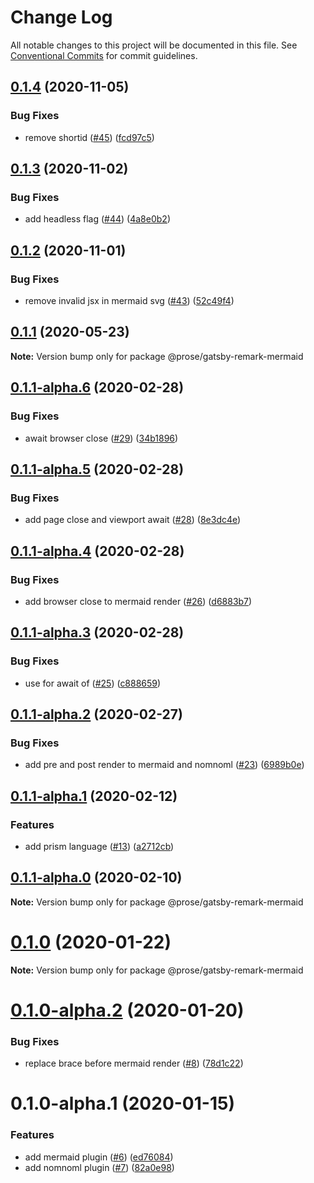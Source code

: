 # Change Log

All notable changes to this project will be documented in this file.
See [Conventional Commits](https://conventionalcommits.org) for commit guidelines.

## [0.1.4](https://github.com/prosejs/prose/compare/@prose/gatsby-remark-mermaid@0.1.3...@prose/gatsby-remark-mermaid@0.1.4) (2020-11-05)


### Bug Fixes

* remove shortid ([#45](https://github.com/prosejs/prose/issues/45)) ([fcd97c5](https://github.com/prosejs/prose/commit/fcd97c51edab4bc02f52fad5ad44cdeaac69bca0))





## [0.1.3](https://github.com/prosejs/prose/compare/@prose/gatsby-remark-mermaid@0.1.2...@prose/gatsby-remark-mermaid@0.1.3) (2020-11-02)


### Bug Fixes

* add headless flag ([#44](https://github.com/prosejs/prose/issues/44)) ([4a8e0b2](https://github.com/prosejs/prose/commit/4a8e0b2a5f93361ec64fa20ffcbf18a673bfd62b))





## [0.1.2](https://github.com/prosejs/prose/compare/@prose/gatsby-remark-mermaid@0.1.1...@prose/gatsby-remark-mermaid@0.1.2) (2020-11-01)


### Bug Fixes

* remove invalid jsx in mermaid svg ([#43](https://github.com/prosejs/prose/issues/43)) ([52c49f4](https://github.com/prosejs/prose/commit/52c49f4dd10f25cdcadd1be34b4ce044942f259d))





## [0.1.1](https://github.com/prosejs/prose/compare/@prose/gatsby-remark-mermaid@0.1.1-alpha.6...@prose/gatsby-remark-mermaid@0.1.1) (2020-05-23)

**Note:** Version bump only for package @prose/gatsby-remark-mermaid





## [0.1.1-alpha.6](https://github.com/prosejs/prose/compare/@prose/gatsby-remark-mermaid@0.1.1-alpha.5...@prose/gatsby-remark-mermaid@0.1.1-alpha.6) (2020-02-28)


### Bug Fixes

* await browser close ([#29](https://github.com/prosejs/prose/issues/29)) ([34b1896](https://github.com/prosejs/prose/commit/34b18969f0e02fff29103599f3d3f2198147a223))





## [0.1.1-alpha.5](https://github.com/prosejs/prose/compare/@prose/gatsby-remark-mermaid@0.1.1-alpha.4...@prose/gatsby-remark-mermaid@0.1.1-alpha.5) (2020-02-28)


### Bug Fixes

* add page close and viewport await ([#28](https://github.com/prosejs/prose/issues/28)) ([8e3dc4e](https://github.com/prosejs/prose/commit/8e3dc4ec42674605a38514d5b31c9222eeb58dc1))





## [0.1.1-alpha.4](https://github.com/prosejs/prose/compare/@prose/gatsby-remark-mermaid@0.1.1-alpha.3...@prose/gatsby-remark-mermaid@0.1.1-alpha.4) (2020-02-28)


### Bug Fixes

* add browser close to mermaid render ([#26](https://github.com/prosejs/prose/issues/26)) ([d6883b7](https://github.com/prosejs/prose/commit/d6883b7967a8c302baaf71dd818e709ea6fd03db))





## [0.1.1-alpha.3](https://github.com/prosejs/prose/compare/@prose/gatsby-remark-mermaid@0.1.1-alpha.2...@prose/gatsby-remark-mermaid@0.1.1-alpha.3) (2020-02-28)


### Bug Fixes

* use for await of ([#25](https://github.com/prosejs/prose/issues/25)) ([c888659](https://github.com/prosejs/prose/commit/c888659d122199864dd8475caf22a2a7d8182d41))





## [0.1.1-alpha.2](https://github.com/prosejs/prose/compare/@prose/gatsby-remark-mermaid@0.1.1-alpha.1...@prose/gatsby-remark-mermaid@0.1.1-alpha.2) (2020-02-27)


### Bug Fixes

* add pre and post render to mermaid and nomnoml ([#23](https://github.com/prosejs/prose/issues/23)) ([6989b0e](https://github.com/prosejs/prose/commit/6989b0e90a467b6da25f9cc96eb2a4ea3f1cf51e))





## [0.1.1-alpha.1](https://github.com/prosejs/prose/compare/@prose/gatsby-remark-mermaid@0.1.1-alpha.0...@prose/gatsby-remark-mermaid@0.1.1-alpha.1) (2020-02-12)


### Features

* add prism language ([#13](https://github.com/prosejs/prose/issues/13)) ([a2712cb](https://github.com/prosejs/prose/commit/a2712cb7200933b6e6d6b9c9cd8e04dc0097011b))





## [0.1.1-alpha.0](https://github.com/prosejs/prose/compare/@prose/gatsby-remark-mermaid@0.1.0...@prose/gatsby-remark-mermaid@0.1.1-alpha.0) (2020-02-10)

**Note:** Version bump only for package @prose/gatsby-remark-mermaid





# [0.1.0](https://github.com/prosejs/prose/compare/@prose/gatsby-remark-mermaid@0.1.0-alpha.2...@prose/gatsby-remark-mermaid@0.1.0) (2020-01-22)

**Note:** Version bump only for package @prose/gatsby-remark-mermaid





# [0.1.0-alpha.2](https://github.com/prosejs/prose/compare/@prose/gatsby-remark-mermaid@0.1.0-alpha.1...@prose/gatsby-remark-mermaid@0.1.0-alpha.2) (2020-01-20)


### Bug Fixes

* replace brace before mermaid render ([#8](https://github.com/prosejs/prose/issues/8)) ([78d1c22](https://github.com/prosejs/prose/commit/78d1c2290a3f92495009b57522576f9e8518a446))





# 0.1.0-alpha.1 (2020-01-15)


### Features

* add mermaid plugin ([#6](https://github.com/prosejs/prose/issues/6)) ([ed76084](https://github.com/prosejs/prose/commit/ed7608423d070a485883bc07e47d74b2ebfa5198))
* add nomnoml plugin ([#7](https://github.com/prosejs/prose/issues/7)) ([82a0e98](https://github.com/prosejs/prose/commit/82a0e98ad6bc1c26dddd9f2b786e56b6e6cbc517))

